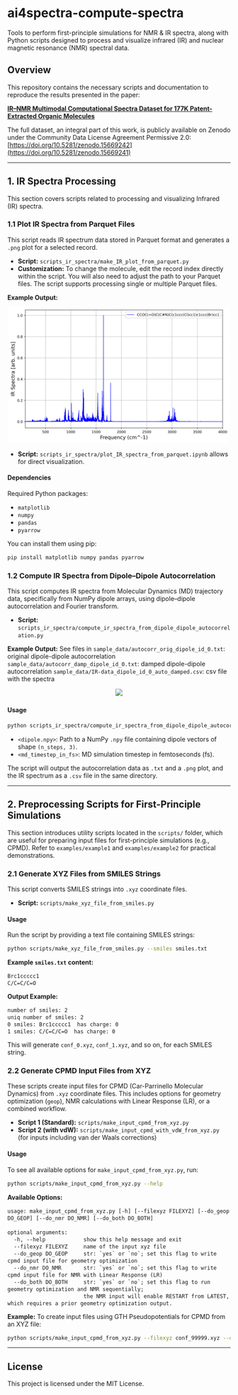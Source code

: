 # ai4spectra-compute-spectra

Tools to perform first-principle simulations for NMR & IR spectra, along with Python scripts designed to process and visualize infrared (IR) and nuclear magnetic resonance (NMR) spectral data.

## Overview

This repository contains the necessary scripts and documentation to reproduce the results presented in the paper:

[**IR–NMR Multimodal Computational Spectra Dataset for 177K Patent-Extracted Organic Molecules**](https://chemrxiv.org/engage/chemrxiv/article-details/684f1f86c1cb1ecda0230ceb)

The full dataset, an integral part of this work, is publicly available on Zenodo under the Community Data License Agreement Permissive 2.0:
[https://doi.org/10.5281/zenodo.15669242](https://doi.org/10.5281/zenodo.15669241)

---

## 1. IR Spectra Processing

This section covers scripts related to processing and visualizing Infrared (IR) spectra.

### 1.1 Plot IR Spectra from Parquet Files

This script reads IR spectrum data stored in Parquet format and generates a `.png` plot for a selected record.

* **Script:** `scripts_ir_spectra/make_IR_plot_from_parquet.py`
* **Customization:** To change the molecule, edit the record index directly within the script. You will also need to adjust the path to your Parquet files. The script supports processing single or multiple Parquet files.

**Example Output:**
<p align="center">
  <img src="./figures/ir_spectra_id_0.png" width="500">
</p>

* **Script:** `scripts_ir_spectra/plot_IR_spectra_from_parquet.ipynb` allows for direct visualization.

#### Dependencies

Required Python packages:

* `matplotlib`
* `numpy`
* `pandas`
* `pyarrow`

You can install them using pip:

```bash
pip install matplotlib numpy pandas pyarrow
````

### 1.2 Compute IR Spectra from Dipole–Dipole Autocorrelation

This script computes IR spectra from Molecular Dynamics (MD) trajectory data, specifically from NumPy dipole arrays, using dipole–dipole autocorrelation and Fourier transform.

  * **Script:** `scripts_ir_spectra/compute_ir_spectra_from_dipole_dipole_autocorrelation.py`

**Example Output:**
See files in 
`sample_data/autocorr_orig_dipole_id_0.txt`: original dipole-dipole autocorrelation
`sample_data/autocorr_damp_dipole_id_0.txt`: damped dipole-dipole autocorrelation
`sample_data/IR-data_dipole_id_0_auto_damped.csv`: csv file with the spectra

<p align="center">
  <img src="./figures/plot_autocorr_dipole_id_0.png" width="500">
</p>


#### Usage

```bash
python scripts_ir_spectra/compute_ir_spectra_from_dipole_dipole_autocorrelation.py <dipole.npy> <md_timestep_in_fs>
```

  * `<dipole.npy>`: Path to a NumPy `.npy` file containing dipole vectors of shape `(n_steps, 3)`.
  * `<md_timestep_in_fs>`: MD simulation timestep in femtoseconds (fs).

The script will output the autocorrelation data as `.txt` and a `.png` plot, and the IR spectrum as a `.csv` file in the same directory.

-----

## 2\. Preprocessing Scripts for First-Principle Simulations

This section introduces utility scripts located in the `scripts/` folder, which are useful for preparing input files for first-principle simulations (e.g., CPMD). Refer to `examples/example1` and `examples/example2` for practical demonstrations.

### 2.1 Generate XYZ Files from SMILES Strings

This script converts SMILES strings into `.xyz` coordinate files.

  * **Script:** `scripts/make_xyz_file_from_smiles.py`

#### Usage

Run the script by providing a text file containing SMILES strings:

```bash
python scripts/make_xyz_file_from_smiles.py --smiles smiles.txt
```

**Example `smiles.txt` content:**

```
Brc1ccccc1
C/C=C/C=O
```

**Output Example:**

```
number of smiles: 2
uniq number of smiles: 2
0 smiles: Brc1ccccc1  has charge: 0
1 smiles: C/C=C/C=O  has charge: 0
```

This will generate `conf_0.xyz`, `conf_1.xyz`, and so on, for each SMILES string.

### 2.2 Generate CPMD Input Files from XYZ

These scripts create input files for CPMD (Car-Parrinello Molecular Dynamics) from `.xyz` coordinate files. This includes options for geometry optimization (`geop`), NMR calculations with Linear Response (LR), or a combined workflow.

  * **Script 1 (Standard):** `scripts/make_input_cpmd_from_xyz.py`
  * **Script 2 (with vdW):** `scripts/make_input_cpmd_with_vdW_from_xyz.py` (for inputs including van der Waals corrections)

#### Usage

To see all available options for `make_input_cpmd_from_xyz.py`, run:

```bash
python scripts/make_input_cpmd_from_xyz.py --help
```

**Available Options:**

```
usage: make_input_cpmd_from_xyz.py [-h] [--filexyz FILEXYZ] [--do_geop DO_GEOP] [--do_nmr DO_NMR] [--do_both DO_BOTH]

optional arguments:
  -h, --help            show this help message and exit
  --filexyz FILEXYZ     name of the input xyz file
  --do_geop DO_GEOP     str: `yes` or `no`; set this flag to write cpmd input file for geometry optimization
  --do_nmr DO_NMR       str: `yes` or `no`; set this flag to write cpmd input file for NMR with Linear Response (LR)
  --do_both DO_BOTH     str: `yes` or `no`; set this flag to run geometry optimization and NMR sequentially;
                        the NMR input will enable RESTART from LATEST, which requires a prior geometry optimization output.
```

**Example:**
To create input files using GTH Pseudopotentials for CPMD from an XYZ file:

```bash
python scripts/make_input_cpmd_from_xyz.py --filexyz conf_99999.xyz --do_geop yes
```

-----

## License

This project is licensed under the MIT License. 

